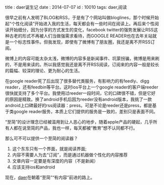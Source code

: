 title : daer诞生记
date : 2014-07-07
id : 10010
tags: daer,阅读

很早之前有人发明了BLOG和RSS，于是有了个网站叫做bloglines，那个时候开始起“个性化阅读”开始进入我的生活，每天都会有一些时间在阅读上。再后来个性阅读开始细分，因为分享的方式发生的变化，facebook twitter的强势发展让RSS这种古老的形式不再被人们当做强需求看待，而GOOGLE READER也在去年关站就是一个标志性事件。但我发现，即使有了微博有了朋友圈，我还是离不开RSS订阅。

微博上的内容可能太杂太浅，微博的内容多是新闻事件、坑蒙拐骗，微博是用来刷的，不是用来读的。所以我感觉我还是离不开RSS阅读，订阅来的内容一般是较长的篇幅、较深的理论、更为耐心的生活。

在google reader死了后出现了很多替代类服务，有影响力的有feedly、digg reader，还有feedbin等平台。这时ios平台上一个google reader的客户端reeder很快就支持了多个平台。我使用过reeder一段时间，它的口碑很不错，但是它好的原因是精致。换了android手机后因为reeder没有android版本，我挑了一款android上口碑最好的rss阅读器：press。可是不论是reeder还是press，都是基于类google reader服务，本质上它们提供的服务是一致的，差别只是表面不同。

“至简”的设计理念已经被滥用到让人恶心的地步，随着apple产品的硬起，几乎所有人都在说至简的产品，我也一样，每天都被“教育”想不认同都不行。

那么可不可以提供一个至简的阅读器？

1. 这个东东只有一个界面，就是阅读界面;
2. 内容不需要人为去“订阅”，而是通过机器做个性化的内容推荐
3. 文章内容一定要是有深度的内容（不是新闻）
4. 应该支持ios和android

现在，[daer](http://daer.me)在朝着“至简”“有内容”前进的路上。
